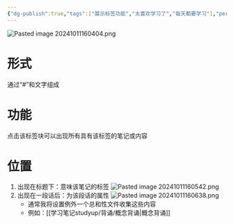 ```yaml
---
{"dg-publish":true,"tags":["展示标签功能","太喜欢学习了","每天都要学习"],"permalink":"/运行杂/主页home/标签/","dgPassFrontmatter":true,"created":"2024-10-11T16:03:11.741+08:00","updated":"2024-10-11T17:31:41.992+08:00"}
---
```


![Pasted image 20241011160404.png](/img/user/%E8%BF%90%E8%A1%8C%E6%9D%82/%E9%99%84%E4%BB%B6/Pasted%20image%2020241011160404.png)
# 形式
通过“#”和文字组成
# 功能
点击该标签块可以出现所有具有该标签的笔记或内容
# 位置
1. 出现在标题下：意味该笔记的标签
![Pasted image 20241011160542.png](/img/user/%E8%BF%90%E8%A1%8C%E6%9D%82/%E9%99%84%E4%BB%B6/Pasted%20image%2020241011160542.png)
2. 出现在一段话后：为该段话的属性
![Pasted image 20241011160638.png](/img/user/%E8%BF%90%E8%A1%8C%E6%9D%82/%E9%99%84%E4%BB%B6/Pasted%20image%2020241011160638.png)
	- 通常我将设置例外一个总和性文件收集这些内容
	- 例如：[[学习笔记studyup/背诵/概念背诵\|概念背诵]]